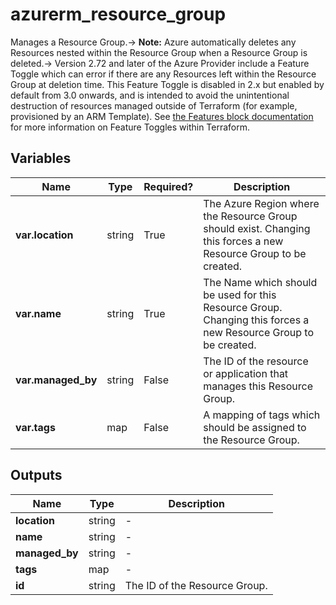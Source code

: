 # azurerm_resource_group

Manages a Resource Group.-> **Note:** Azure automatically deletes any Resources nested within the Resource Group when a Resource Group is deleted.-> Version 2.72 and later of the Azure Provider include a Feature Toggle which can error if there are any Resources left within the Resource Group at deletion time. This Feature Toggle is disabled in 2.x but enabled by default from 3.0 onwards, and is intended to avoid the unintentional destruction of resources managed outside of Terraform (for example, provisioned by an ARM Template). See [the Features block documentation](https://registry.terraform.io/providers/hashicorp/azurerm/latest/docs/guides/features-block) for more information on Feature Toggles within Terraform.

## Variables

| Name | Type | Required? |  Description |
| ---- | ---- | --------- |  ----------- |
| **var.location** | string | True | The Azure Region where the Resource Group should exist. Changing this forces a new Resource Group to be created. | 
| **var.name** | string | True | The Name which should be used for this Resource Group. Changing this forces a new Resource Group to be created. | 
| **var.managed_by** | string | False | The ID of the resource or application that manages this Resource Group. | 
| **var.tags** | map | False | A mapping of tags which should be assigned to the Resource Group. | 



## Outputs

| Name | Type | Description |
| ---- | ---- | --------- | 
| **location** | string  | - | 
| **name** | string  | - | 
| **managed_by** | string  | - | 
| **tags** | map  | - | 
| **id** | string  | The ID of the Resource Group. | 